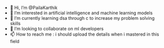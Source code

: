 - 👋 Hi, I’m @PailaKarthik
- 👀 I’m interested in artificial intelligence and machine learning models 
- 🌱 I’m currently learning dsa through c to increase my problem solving skills 
- 💞️ I’m looking to collaborate on ml developers
- 📫 How to reach me : i should upload the details when i mastered in this field 

<!---
PailaKarthik/PailaKarthik is a ✨ special ✨ repository because its `README.md` (this file) appears on your GitHub profile.
You can click the Preview link to take a look at your changes.
--->
